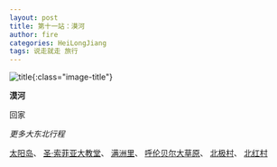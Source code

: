 ```yaml
---
layout: post
title: 第十一站：漠河
author: fire
categories: HeiLongJiang 
tags: 说走就走 旅行
---
```


![title](https://image.sideproject.cn/titlex/titlex_057.jpg){:class="image-title"}

**漠河**

回家

*更多大东北行程*

[太阳岛](#)、
[圣·索菲亚大教堂](#)、
[满洲里](#)、
[呼伦贝尔大草原](#)、
[北极村](#)、
[北红村](#)